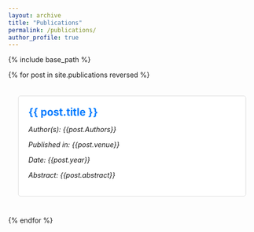 ```yaml
---
layout: archive
title: "Publications"
permalink: /publications/
author_profile: true
---
```


<style>
            .container {
                        max-width: 800px;
                        margin: 0 auto;
                        padding: 20px;
            }
            .publication {
                background-color: #fff;
                border: 1px solid #ddd;
                padding: 20px;
                margin-bottom: 20px;
                border-radius: 5px;
            }
            
            .publication h2 {
                margin: 0;
                cursor: pointer; /* Make the title a pointer to indicate it's clickable */
                color: #007BFF; /* Change the color to indicate it's a link */
            }
            .publication p {
                font-style: italic;
            }
</style>

{% include base_path %}

{% for post in site.publications reversed %}
  <div class="container">
        <div class="publication">
            <h2>{{ post.title }}</h2>
            <p>Author(s): {{post.Authors}}</p>
            <p>Published in: {{post.venue}}</p>
            <p>Date: {{post.year}}</p>
            <div class="abstract" id="abstract1">
                <p>Abstract: {{post.abstract}} </p>
            </div>
        </div>
  </div>
{% endfor %}

